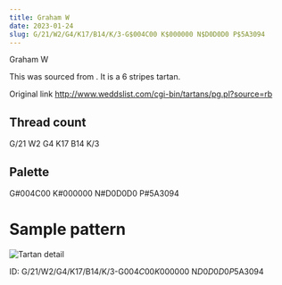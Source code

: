 ```yaml
---
title: Graham W
date: 2023-01-24
slug: G/21/W2/G4/K17/B14/K/3-G$004C00 K$000000 N$D0D0D0 P$5A3094
---
```

Graham W

This was sourced from <no value>.  It is a 6 stripes tartan.

Original link http://www.weddslist.com/cgi-bin/tartans/pg.pl?source=rb

## Thread count
G/21 W2 G4 K17 B14 K/3

## Palette
G#004C00 K#000000 N#D0D0D0 P#5A3094

# Sample pattern

![Tartan detail](tartan.png "G/21 W2 G4 K17 B14 K/3 tartan")

ID: G/21/W2/G4/K17/B14/K/3-G$004C00 K$000000 N$D0D0D0 P$5A3094